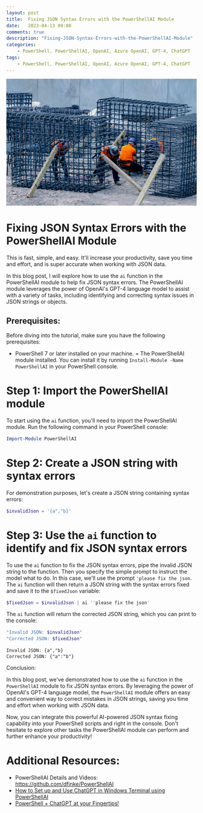 ```yaml
---
layout: post
title:  Fixing JSON Syntax Errors with the PowerShellAI Module
date:   2023-04-13 09:00
comments: true
description: "Fixing-JSON-Syntax-Errors-with-the-PowerShellAI-Module"
categories:
    - PowerShell, PowerShellAI, OpenAI, Azure OpenAI, GPT-4, ChatGPT
tags:
    - PowerShell, PowerShellAI, OpenAI, Azure OpenAI, GPT-4, ChatGPT
---
```


![](../images/posts/ChatGPT/FixingJSON.jpg)

# Fixing JSON Syntax Errors with the PowerShellAI Module

This is fast, simple, and easy. It'll increase your productivity, save you time and effort, and is super accurate when working with JSON data.

In this blog post, I will explore how to use the `ai` function in the PowerShellAI module to help fix JSON syntax errors. The PowerShellAI module leverages the power of OpenAI's GPT-4 language model to assist with a variety of tasks, including identifying and correcting syntax issues in JSON strings or objects.

## Prerequisites:

Before diving into the tutorial, make sure you have the following prerequisites:

- PowerShell 7 or later installed on your machine.
= The PowerShellAI module installed. You can install it by running `Install-Module -Name PowerShellAI` in your PowerShell console.

# Step 1: Import the PowerShellAI module

To start using the `ai` function, you'll need to import the PowerShellAI module. Run the following command in your PowerShell console:

```powershell
Import-Module PowerShellAI
```

# Step 2: Create a JSON string with syntax errors

For demonstration purposes, let's create a JSON string containing syntax errors:

```powershell
$invalidJson = '{a","b}'
```

# Step 3: Use the `ai` function to identify and fix JSON syntax errors

To use the `ai` function to fix the JSON syntax errors, pipe the invalid JSON string to the function. Then you specify the simple prompt to instruct the model what to do. In this case, we'll use the prompt `'please fix the json`. The `ai` function will then return a JSON string with the syntax errors fixed and save it to the `$fixedJson` variable:

```powershell
$fixedJson = $invalidJson | ai ''please fix the json'
```

The `ai` function will return the corrected JSON string, which you can print to the console:

```powershell
"Invalid JSON: $invalidJson"
"Corrected JSON: $fixedJson"
```

```
Invalid JSON: {a","b}
Corrected JSON: {"a":"b"}
```

Conclusion:

In this blog post, we've demonstrated how to use the `ai` function in the `PowerShellAI` module to fix JSON syntax errors. By leveraging the power of OpenAI's GPT-4 language model, the `PowerShellAI` module offers an easy and convenient way to correct mistakes in JSON strings, saving you time and effort when working with JSON data.

Now, you can integrate this powerful AI-powered JSON syntax fixing capability into your PowerShell scripts and right in the console. Don't hesitate to explore other tasks the PowerShellAI module can perform and further enhance your productivity!

# Additional Resources:

- PowerShellAI Details and Videos: https://github.com/dfinke/PowerShellAI
- [How to Set up and Use ChatGPT in Windows Terminal using PowerShellAI](https://dfinke.github.io/powershellai,%20powershell,%20chatgpt,%20windows%20terminal/2023/03/24/How-to-Set-up-and-Use-ChatGPT-in-Windows-Terminal-using-PowerShellAI.html)
- [PowerShell + ChatGPT at your Fingertips!](https://dfinke.github.io/powershell,%20powershellai,%20openai,%20azure%20openai/2023/04/11/PowerShell-+-ChatGPT-at-your-Fingertips.html)